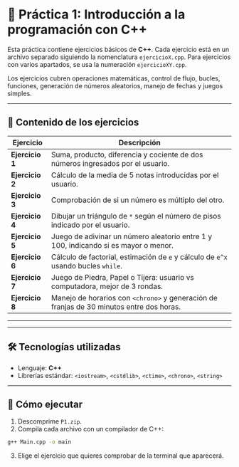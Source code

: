 # 🌟 Práctica 1: Introducción a la programación con C++

Esta práctica contiene ejercicios básicos de **C++**. Cada ejercicio está en un archivo separado siguiendo la nomenclatura `ejercicioX.cpp`. Para ejercicios con varios apartados, se usa la numeración `ejercicioXY.cpp`.  

Los ejercicios cubren operaciones matemáticas, control de flujo, bucles, funciones, generación de números aleatorios, manejo de fechas y juegos simples.

---

## 📂 Contenido de los ejercicios

| Ejercicio | Descripción |
|-----------|-------------|
| **Ejercicio 1** | Suma, producto, diferencia y cociente de dos números ingresados por el usuario. |
| **Ejercicio 2** | Cálculo de la media de 5 notas introducidas por el usuario. |
| **Ejercicio 3** | Comprobación de si un número es múltiplo del otro. |
| **Ejercicio 4** | Dibujar un triángulo de `*` según el número de pisos indicado por el usuario. |
| **Ejercicio 5** | Juego de adivinar un número aleatorio entre 1 y 100, indicando si es mayor o menor. |
| **Ejercicio 6** | Cálculo de factorial, estimación de `e` y cálculo de `e^x` usando bucles `while`. |
| **Ejercicio 7** | Juego de Piedra, Papel o Tijera: usuario vs computadora, mejor de 3 rondas. |
| **Ejercicio 8** | Manejo de horarios con `<chrono>` y generación de franjas de 30 minutos entre dos horas. |

---

---

## 🛠 Tecnologías utilizadas

- Lenguaje: **C++**
- Librerías estándar: `<iostream>`, `<cstdlib>`, `<ctime>`, `<chrono>`, `<string>`

---

## 🚀 Cómo ejecutar

1. Descomprime `P1.zip`.
2. Compila cada archivo con un compilador de C++:

```bash
g++ Main.cpp -o main
```
3. Elige el ejercicio que quieres comprobar de la terminal que aparecerá.


